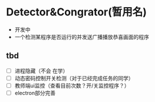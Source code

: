 # Detector&Congrator(暂用名)
 - 开发中
 - 一个检测某程序是否运行的并发送广播播放恭喜画面的程序

## tbd
* [ ] 进程隐藏（不会 在学）
* [ ] 动态密码控制开关检测（对于已经完成任务的同学）
* [ ] 教师端ui监控（查看目前次数？开/关监控程序？）
* [ ] electron部分完善